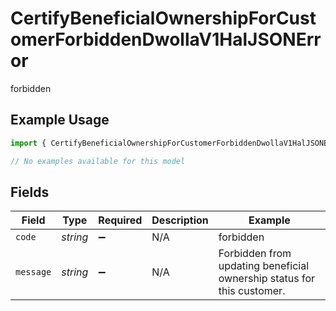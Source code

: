 # CertifyBeneficialOwnershipForCustomerForbiddenDwollaV1HalJSONError

forbidden

## Example Usage

```typescript
import { CertifyBeneficialOwnershipForCustomerForbiddenDwollaV1HalJSONError } from "dwolla-typescript/models/errors";

// No examples available for this model
```

## Fields

| Field                                                                  | Type                                                                   | Required                                                               | Description                                                            | Example                                                                |
| ---------------------------------------------------------------------- | ---------------------------------------------------------------------- | ---------------------------------------------------------------------- | ---------------------------------------------------------------------- | ---------------------------------------------------------------------- |
| `code`                                                                 | *string*                                                               | :heavy_minus_sign:                                                     | N/A                                                                    | forbidden                                                              |
| `message`                                                              | *string*                                                               | :heavy_minus_sign:                                                     | N/A                                                                    | Forbidden from updating beneficial ownership status for this customer. |